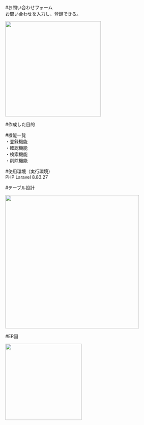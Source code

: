 #お問い合わせフォーム </br>
お問い合わせを入力し、登録できる。

<img src = "https://user-images.githubusercontent.com/114378472/209455096-03000549-e6af-466c-bd41-b32ee1a86b26.png" width = "300px">

#作成した目的</br>


#機能一覧 </br>
・登録機能 </br>
・確認機能 </br>
・検索機能 </br>
・削除機能

#使用環境（実行環境）</br>
PHP Laravel 8.83.27

#テーブル設計

<img src = "https://user-images.githubusercontent.com/114378472/209455384-b7f54d5e-8503-455a-aefb-e6600ff5df0c.png" width = "420px">

#ER図

<img src = "https://user-images.githubusercontent.com/114378472/209455436-56e70dce-07db-46d4-a63b-8c6ba4d9b56b.png" width = "240px">
